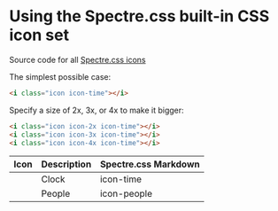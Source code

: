 # Using the Spectre.css built-in CSS icon set

Source code for all [Spectre.css icons](https://github.com/picturepan2/spectre/blob/master/dist/spectre-icons.css)

The simplest possible case:

```html
<i class="icon icon-time"></i>
```

Specify a size of 2x, 3x, or 4x to make it bigger:

```html
<i class="icon icon-2x icon-time"></i>
<i class="icon icon-3x icon-time"></i>
<i class="icon icon-4x icon-time"></i>
```


<!---
<p class="text-center"><br/><i class="icon icon-3x icon-time"></i></p>
-->



| Icon                                        | Description     | Spectre.css Markdown |
| ------------------------------------------- | --------------- | -------------------- |      
| <i class="icon icon-2x icon-time"></i>      | Clock           | icon-time            |
| <i class="icon icon-2x icon-people"></i>    | People          | icon-people         |
